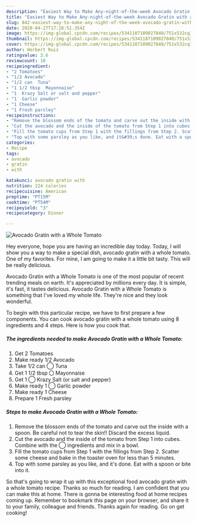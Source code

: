 ```yaml
---
description: "Easiest Way to Make Any-night-of-the-week Avocado Gratin with a Whole Tomato"
title: "Easiest Way to Make Any-night-of-the-week Avocado Gratin with a Whole Tomato"
slug: 842-easiest-way-to-make-any-night-of-the-week-avocado-gratin-with-a-whole-tomato
date: 2020-04-27T17:28:51.354Z
image: https://img-global.cpcdn.com/recipes/5341187109027840/751x532cq70/avocado-gratin-with-a-whole-tomato-recipe-main-photo.jpg
thumbnail: https://img-global.cpcdn.com/recipes/5341187109027840/751x532cq70/avocado-gratin-with-a-whole-tomato-recipe-main-photo.jpg
cover: https://img-global.cpcdn.com/recipes/5341187109027840/751x532cq70/avocado-gratin-with-a-whole-tomato-recipe-main-photo.jpg
author: Herbert Ruiz
ratingvalue: 3.6
reviewcount: 10
recipeingredient:
- "2 Tomatoes"
- "1/2 Avocado"
- "1/2 can  Tuna"
- "1 1/2 tbsp  Mayonnaise"
- "1  Krazy Salt or salt and pepper"
- "1  Garlic powder"
- "1 Cheese"
- "1 Fresh parsley"
recipeinstructions:
- "Remove the blossom ends of the tomato and carve out the inside with a spoon. Be careful not to tear the skin!! Discard the excess liquid."
- "Cut the avocado and the inside of the tomato from Step 1 into cubes. Combine with the ◯ ingredients and mix in a bowl."
- "Fill the tomato cups from Step 1 with the fillings from Step 2. Scatter some cheese and bake in the toaster oven for less than 5 minutes."
- "Top with some parsley as you like, and it&#39;s done. Eat with a spoon or bite into it."
categories:
- Recipe
tags:
- avocado
- gratin
- with

katakunci: avocado gratin with 
nutrition: 224 calories
recipecuisine: American
preptime: "PT15M"
cooktime: "PT54M"
recipeyield: "3"
recipecategory: Dinner

---
```



![Avocado Gratin with a Whole Tomato](https://img-global.cpcdn.com/recipes/5341187109027840/751x532cq70/avocado-gratin-with-a-whole-tomato-recipe-main-photo.jpg)

Hey everyone, hope you are having an incredible day today. Today, I will show you a way to make a special dish, avocado gratin with a whole tomato. One of my favorites. For mine, I am going to make it a little bit tasty. This will be really delicious.

Avocado Gratin with a Whole Tomato is one of the most popular of recent trending meals on earth. It's appreciated by millions every day. It is simple, it's fast, it tastes delicious. Avocado Gratin with a Whole Tomato is something that I've loved my whole life. They're nice and they look wonderful.




To begin with this particular recipe, we have to first prepare a few components. You can cook avocado gratin with a whole tomato using 8 ingredients and 4 steps. Here is how you cook that.

<!--inarticleads1-->

##### The ingredients needed to make Avocado Gratin with a Whole Tomato:

1. Get 2 Tomatoes
1. Make ready 1/2 Avocado
1. Take 1/2 can ◯ Tuna
1. Get 1 1/2 tbsp 〇 Mayonnaise
1. Get 1 ◯ Krazy Salt (or salt and pepper)
1. Make ready 1 ◯ Garlic powder
1. Make ready 1 Cheese
1. Prepare 1 Fresh parsley




<!--inarticleads2-->

##### Steps to make Avocado Gratin with a Whole Tomato:

1. Remove the blossom ends of the tomato and carve out the inside with a spoon. Be careful not to tear the skin!! Discard the excess liquid.
1. Cut the avocado and the inside of the tomato from Step 1 into cubes. Combine with the ◯ ingredients and mix in a bowl.
1. Fill the tomato cups from Step 1 with the fillings from Step 2. Scatter some cheese and bake in the toaster oven for less than 5 minutes.
1. Top with some parsley as you like, and it&#39;s done. Eat with a spoon or bite into it.




So that's going to wrap it up with this exceptional food avocado gratin with a whole tomato recipe. Thanks so much for reading. I am confident that you can make this at home. There is gonna be interesting food at home recipes coming up. Remember to bookmark this page on your browser, and share it to your family, colleague and friends. Thanks again for reading. Go on get cooking!

